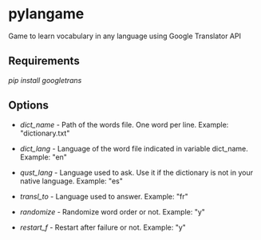# pylangame
Game to learn vocabulary in any language using Google Translator API


## Requirements

*pip install googletrans*


## Options

- *dict_name* - Path of the words file. One word per line. Example: "dictionary.txt"

- *dict_lang* - Language of the word file indicated in variable dict_name. Example: "en"

- *qust_lang* - Language used to ask. Use it if the dictionary is not in your native language. Example: "es"

- *transl_to* - Language used to answer. Example: "fr"

- *randomize* - Randomize word order or not. Example: "y"

- *restart_f* - Restart after failure or not. Example: "y"
